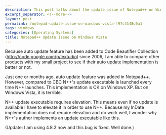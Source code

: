 ```yaml
---
description: This post talks about the update issue of Notepad++ on Windows Vista.
excerpt_separator: <!--more-->
layout: post
permalink: /notepad-update-issue-on-windows-vista-f97c4148d6a1
tags: windows
categories: [Operating Systems]
title: Notepad++ Update Issue on Windows Vista
---
```

Because auto update feature has been added to Code Beautifier Collection (http://code.google.com/p/lextudio) since 2006, I am able to compare other products with my small project to see if their auto update implementation is better or not.

Just one or months ago, auto update feature was added in Notepad++. However, compared to CBC N++'s update executable is launched every time N++ launches. This implementation is OK on Windows XP. But on Windows Vista, it is terrible.

N++ update executable requires elevation. This means even if no update is available I have to elevate it in order to use N++. Because my InDate implementation does not require elevation and do work well, I wonder why N++'s author implements an update executable like this.

(Update: I am using 4.8.2 now and this bug is fixed. Well done.)
<!--more-->